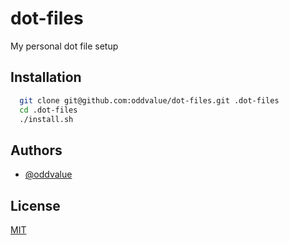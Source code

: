 # dot-files

My personal dot file setup

## Installation

```bash
  git clone git@github.com:oddvalue/dot-files.git .dot-files
  cd .dot-files
  ./install.sh
```
    
## Authors

- [@oddvalue](https://www.github.com/oddvalue)


## License

[MIT](https://choosealicense.com/licenses/mit/)
